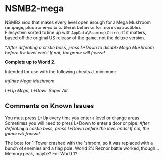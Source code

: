 # NSMB2-mega
NSMB2 mod that makes every level open enough for a Mega Mushroom rampage, plus some edits to tileset behavior for more destructibles. Filesystem sorted to line up with ``AppData\Roaming\Citra\``. If it matters, based off the original US release of the game, not the deluxe version.

**After defeating a castle boss, press L+Down to disable Mega Mushroom before the level ends! If not, the game will freeze!*

**Complete up to World 2.**

Intended for use with the following cheats at minimum:

*Infinite Mega Mushroom*

*L+Up Mega, L+Down Super Alt.*

## Comments on Known Issues
You must press L+Up every time you enter a level or change areas. Sometimes you will need to press L+Down to enter a door or pipe. *After defeating a castle boss, press L+Down before the level ends! If not, the game will freeze!*

The boss for 1-Tower crashed with the 'shroom, so it was replaced with a bunch of enemies and a flag pole. World 2's Reznor battle worked, though... Memory peak, maybe? For World 1?
